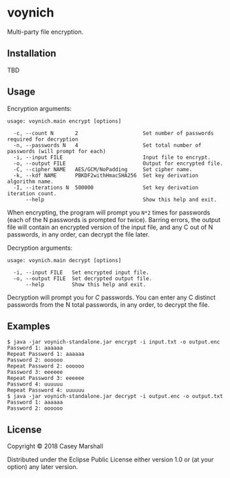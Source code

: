 # voynich

Multi-party file encryption.

## Installation

TBD

## Usage

Encryption arguments:

```
usage: voynich.main encrypt [options]

  -c, --count N       2                     Set number of passwords required for decryption
  -n, --passwords N   4                     Set total number of passwords (will prompt for each)
  -i, --input FILE                          Input file to encrypt.
  -o, --output FILE                         Output for encrypted file.
  -C, --cipher NAME   AES/GCM/NoPadding     Set cipher name.
  -k, --kdf NAME      PBKDF2withHmacSHA256  Set key derivation algorithm name.
  -I, --iterations N  500000                Set key derivation iteration count.
      --help                                Show this help and exit.
```

When encrypting, the program will prompt you `N*2` times
for passwords (each of the N passwords is prompted for twice).
Barring errors, the output file will contain an encrypted version
of the input file, and any C out of N passwords, in any order, can
decrypt the file later.

Decryption arguments:

```
usage: voynich.main decrypt [options]

  -i, --input FILE   Set encrypted input file.
  -o, --output FILE  Set decrypted output file.
      --help         Show this help and exit.
```

Decryption will prompt you for *C* passwords. You can enter any C distinct
passwords from the N total passwords, in any order, to decrypt the file.

## Examples

    $ java -jar voynich-standalone.jar encrypt -i input.txt -o output.enc
    Password 1: aaaaaa
    Repeat Password 1: aaaaaa
    Password 2: oooooo
    Repeat Password 2: oooooo
    Password 3: eeeeee 
    Repeat Password 3: eeeeee
    Password 4: uuuuuu
    Repeat Password 4: uuuuuu
    $ java -jar voynich-standalone.jar decrypt -i output.enc -o output.txt
    Password 1: aaaaaa
    Password 2: oooooo

## License

Copyright © 2018 Casey Marshall

Distributed under the Eclipse Public License either version 1.0 or (at
your option) any later version.

